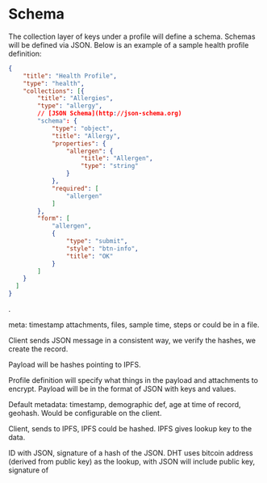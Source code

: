 # Schema

The collection layer of keys under a profile will define a schema. Schemas will be defined via JSON. Below is an example of a sample health profile definition:

```json
{
    "title": "Health Profile",
    "type": "health",
    "collections": [{
        "title": "Allergies",
        "type": "allergy",
        // [JSON Schema](http://json-schema.org)
        "schema": {
            "type": "object",
            "title": "Allergy",
            "properties": {
                "allergen": {
                    "title": "Allergen",
                    "type": "string"
                }
            },
            "required": [
                "allergen"
            ]
        },
        "form": [
            "allergen",
            {
                "type": "submit",
                "style": "btn-info",
                "title": "OK"
            }
        ]
    }
  ]
}
```
. 

meta: timestamp
attachments, files, sample time, steps or could be in a file. 

Client sends JSON message in a consistent way, we verify the hashes, we create the record. 

Payload will be hashes pointing to IPFS. 

Profile definition will specify what things in the payload and attachments to encrypt. Payload will be in the format of JSON with keys and values.

Default metadata: timestamp, demographic def, age at time of record, geohash. Would be configurable on the client.

Client, sends to IPFS, IPFS could be hashed. IPFS gives lookup key to the data.

ID with JSON, signature of a hash of the JSON. DHT uses bitcoin address (derived from public key) as the lookup, with JSON will include public key, signature of 


